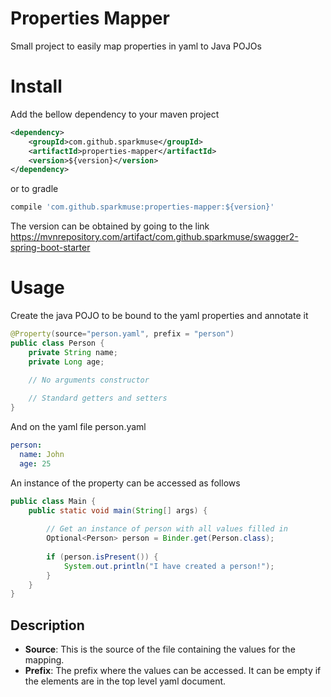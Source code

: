 # Properties Mapper

Small project to easily map properties in yaml to Java POJOs


# Install

Add the bellow dependency to your maven project

```xml
<dependency>
    <groupId>com.github.sparkmuse</groupId>
    <artifactId>properties-mapper</artifactId>
    <version>${version}</version>
</dependency>
```

or to gradle

```groovy
compile 'com.github.sparkmuse:properties-mapper:${version}'
```

The version can be obtained by going to the link https://mvnrepository.com/artifact/com.github.sparkmuse/swagger2-spring-boot-starter

# Usage

Create the java POJO to be bound to the yaml properties and annotate it

```java
@Property(source="person.yaml", prefix = "person")
public class Person {
    private String name;
    private Long age;

    // No arguments constructor
    
    // Standard getters and setters
}
```

And on the yaml file person.yaml

```yaml
person:
  name: John
  age: 25
```

An instance of the property can be accessed as follows
```java
public class Main {
    public static void main(String[] args) {
        
        // Get an instance of person with all values filled in
        Optional<Person> person = Binder.get(Person.class);
        
        if (person.isPresent()) {
            System.out.println("I have created a person!");
        }
    }
}
```

## Description

- **Source**: This is the source of the file containing the values for the mapping.
- **Prefix**: The prefix where the values can be accessed. It can be empty if the elements are in the top level yaml document.
